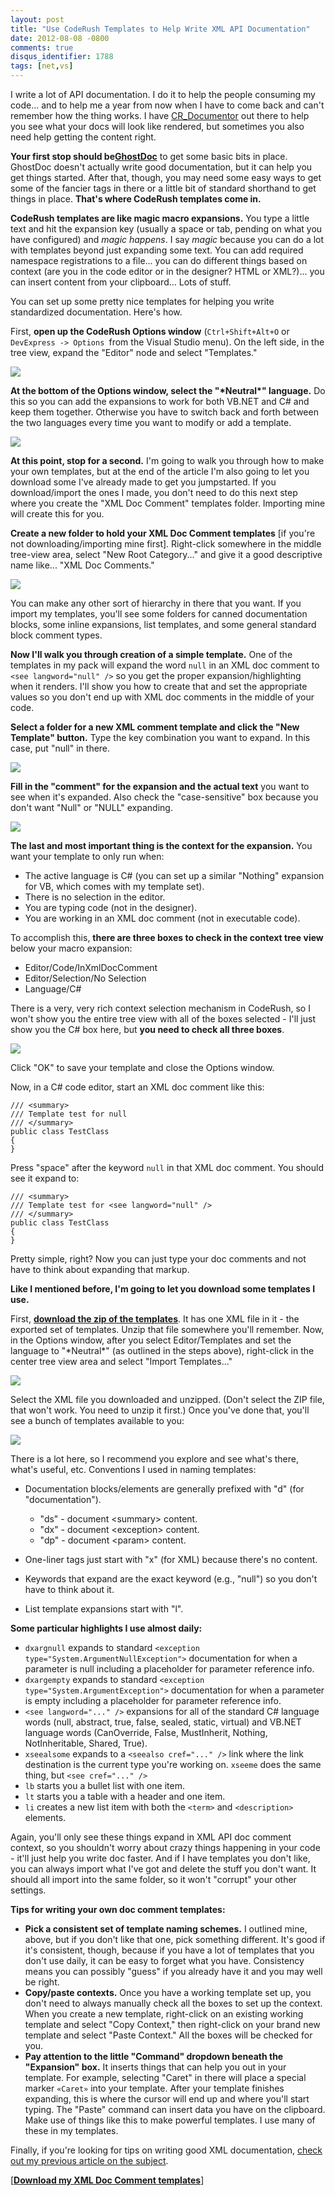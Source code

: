 ```yaml
---
layout: post
title: "Use CodeRush Templates to Help Write XML API Documentation"
date: 2012-08-08 -0800
comments: true
disqus_identifier: 1788
tags: [net,vs]
---
```

I write a lot of API documentation. I do it to help the people consuming
my code... and to help me a year from now when I have to come back and
can't remember how the thing works. I have
[CR_Documentor](http://cr-documentor.googlecode.com) out there to help
you see what your docs will look like rendered, but sometimes you also
need help getting the content right.

**Your first stop should
be**[**GhostDoc**](http://submain.com/products/ghostdoc.aspx) to get
some basic bits in place. GhostDoc doesn't actually write good
documentation, but it can help you get things started. After that,
though, you may need some easy ways to get some of the fancier tags in
there or a little bit of standard shorthand to get things in place.
**That's where CodeRush templates come in.**

**CodeRush templates are like magic macro expansions.** You type a
little text and hit the expansion key (usually a space or tab, pending
on what you have configured) and *magic happens*. I say *magic* because
you can do a lot with templates beyond just expanding some text. You can
add required namespace registrations to a file... you can do different
things based on context (are you in the code editor or in the designer?
HTML or XML?)... you can insert content from your clipboard... Lots of
stuff.

You can set up some pretty nice templates for helping you write
standardized documentation. Here's how.

First, **open up the CodeRush Options window** (`Ctrl+Shift+Alt+O` or
`DevExpress -> Options `from the Visual Studio menu). On the left side,
in the tree view, expand the "Editor" node and select "Templates."

![](https://hyqi8g.bl3302.livefilestore.com/y2pyHtJLnWT6NzCL6eaNdp0m9cnjt40zRUkUo2as6NCo3JSd8ti9A7XHZCBRxXYEkhtpeIrTCk-ye1OOcnGE9ULgS4yzxihE1QLn0lL-HJevzA/20120808_editortemplates.png?psid=1)

**At the bottom of the Options window, select the "\*Neutral\*"
language.** Do this so you can add the expansions to work for both
VB.NET and C# and keep them together. Otherwise you have to switch back
and forth between the two languages every time you want to modify or add
a template.

![](https://hyqi8g.bl3301.livefilestore.com/y2pvoh4-UgvG_Nr8g8dMcLPIMseaoo_BhYcXdlEG4H2VlQCJJu94fpsVHSjOfzsRMHX9dHw0iuVEq947__1DwoM8fLdROIuqWCwOCYJj8YWSEk/20120808_neutrallanguage.png?psid=1)

**At this point, stop for a second.** I'm going to walk you through how
to make your own templates, but at the end of the article I'm also going
to let you download some I've already made to get you jumpstarted. If
you download/import the ones I made, you don't need to do this next step
where you create the "XML Doc Comment" templates folder. Importing mine
will create this for you.

**Create a new folder to hold your XML Doc Comment templates** [if
you're not downloading/importing mine first]. Right-click somewhere in
the middle tree-view area, select "New Root Category..." and give it a
good descriptive name like... "XML Doc Comments."

![](https://hyqi8g.bl3302.livefilestore.com/y2p__NPDFAWB9yNOi4smMf9Zu0razOQ2_q1jNxf_bNizWR2arb24E0GxQsDk4wulPrrtzrYaCkVsI4fgsSCvrb_vvanZv7PR_VRqks1VJEHz3w/20120808_newrootcategory.png?psid=1)

You can make any other sort of hierarchy in there that you want. If you
import my templates, you'll see some folders for canned documentation
blocks, some inline expansions, list templates, and some general
standard block comment types.

**Now I'll walk you through creation of a simple template.** One of the
templates in my pack will expand the word `null` in an XML doc comment
to `<see langword="null" />` so you get the proper
expansion/highlighting when it renders. I'll show you how to create that
and set the appropriate values so you don't end up with XML doc comments
in the middle of your code.

**Select a folder for a new XML comment template and click the "New
Template" button.** Type the key combination you want to expand. In this
case, put "null" in there.

![](https://hyqi8g.bl3302.livefilestore.com/y2pVbPK3Q7QzKfJcWOkjSBBtPbEljENt356f_YxgG3WEWMnc4ArfGfdi3870BW9WzvGgpRjZo-FKOZVxjQ_ZZ25Y6AF70gSdP950YsBRGxapVo/20120808_newnulltemplate.png?psid=1)

**Fill in the "comment" for the expansion and the actual text** you want
to see when it's expanded. Also check the "case-sensitive" box because
you don't want "Null" or "NULL" expanding.

![](https://hyqi8g.bl3301.livefilestore.com/y2pA585si1STrAkMD6eIdSbCfU16oJI8uOCfUaCK-f-xX1yRQrFHLIIrJAjVZYkNqSqH1n-wdL-wDO0h28wzOG5I6GChD2a-2UdO9EeZ4EM66A/20120808_nullexpansion.png?psid=1)

**The last and most important thing is the context for the expansion.**
You want your template to only run when:

-   The active language is C# (you can set up a similar "Nothing"
    expansion for VB, which comes with my template set).
-   There is no selection in the editor.
-   You are typing code (not in the designer).
-   You are working in an XML doc comment (not in executable code).

To accomplish this, **there are three boxes to check in the context tree
view** below your macro expansion:

-   Editor/Code/InXmlDocComment
-   Editor/Selection/No Selection
-   Language/C#

There is a very, very rich context selection mechanism in CodeRush, so I
won't show you the entire tree view with all of the boxes selected -
I'll just show you the C# box here, but **you need to check all three
boxes**.

![](https://hyqi8g.blu.livefilestore.com/y2pZsEnjk3WDWl6XKjm7lLk48uBMgIg9jbx9mdnbadTtiLlXKNV2-LfKzSh_2jUNEKNAHrXlrAiuO6dw9ZQjL64D_XU15EpT1REDyZ35FgQSuw/20120808_context.png?psid=1)

Click "OK" to save your template and close the Options window.

Now, in a C# code editor, start an XML doc comment like this:

    /// <summary>
    /// Template test for null
    /// </summary>
    public class TestClass
    {
    }

Press "space" after the keyword `null` in that XML doc comment. You
should see it expand to:

    /// <summary>
    /// Template test for <see langword="null" />
    /// </summary>
    public class TestClass
    {
    }

Pretty simple, right? Now you can just type your doc comments and not
have to think about expanding that markup.

**Like I mentioned before, I'm going to let you download some templates
I use.**

First, **[download the zip of the
templates](https://onedrive.live.com/redir?resid=C2CB832A5EC9B707!45343&authkey=!AFpQ7GE3ktgUhx8&ithint=file%2czip)**.
It has one XML file in it - the exported set of templates. Unzip that
file somewhere you'll remember. Now, in the Options window, after you
select Editor/Templates and set the language to "\*Neutral\*" (as
outlined in the steps above), right-click in the center tree view area
and select "Import Templates..."

![](https://hyqi8g.bl3301.livefilestore.com/y2pD_sLjrenu_tR_UKyaqvKO2iYbomK2FVAYYF_KgBlTLhc0ML1TB10jXhttln0SF7e7pIRSM39_JejlgreBzoyvZVZEHOvdPn-nOQY0dQNDGQ/20120808_import.png?psid=1)

Select the XML file you downloaded and unzipped. (Don't select the ZIP
file, that won't work. You need to unzip it first.) Once you've done
that, you'll see a bunch of templates available to you:

![](https://hyqi8g.bl3302.livefilestore.com/y2puFBRFvoEPR4U6GGgFCaYysHfqRNzplFeqBoF56FX2pm3kca7QoefwZo1V6BxJcsDfCbJhprj3zeEdg3SEk4R7KTnDGghoXs76SaZfJhy5o0/20120808_importedhierarchy.png?psid=1)

There is a lot here, so I recommend you explore and see what's there,
what's useful, etc. Conventions I used in naming templates:

-   Documentation blocks/elements are generally prefixed with "d" (for
    "documentation").
    -   "ds" - document \<summary\> content.
    -   "dx" - document \<exception\> content.
    -   "dp" - document \<param\> content.

-   One-liner tags just start with "x" (for XML) because there's no
    content.
-   Keywords that expand are the exact keyword (e.g., "null") so you
    don't have to think about it.
-   List template expansions start with "l".

**Some particular highlights I use almost daily:**

-   `dxargnull` expands to standard
    `<exception type="System.ArgumentNullException">` documentation for
    when a parameter is null including a placeholder for parameter
    reference info.
-   `dxargempty` expands to standard
    `<exception type="System.ArgumentException">` documentation for when
    a parameter is empty including a placeholder for parameter reference
    info.
-   `<see langword="..." />` expansions for all of the standard C#
    language words (null, abstract, true, false, sealed, static,
    virtual) and VB.NET language words (CanOverride, False, MustInherit,
    Nothing, NotInheritable, Shared, True).
-   `xseealsome` expands to a `<seealso cref="..." />` link where the
    link destination is the current type you're working on. `xseeme`
    does the same thing, but `<see cref="..." />`
-   `lb` starts you a bullet list with one item.
-   `lt` starts you a table with a header and one item.
-   `li` creates a new list item with both the `<term>` and
    `<description>` elements.

Again, you'll only see these things expand in XML API doc comment
context, so you shouldn't worry about crazy things happening in your
code - it'll just help you write doc faster. And if I have templates you
don't like, you can always import what I've got and delete the stuff you
don't want. It should all import into the same folder, so it won't
"corrupt" your other settings.

**Tips for writing your own doc comment templates:**

-   **Pick a consistent set of template naming schemes.** I outlined
    mine, above, but if you don't like that one, pick something
    different. It's good if it's consistent, though, because if you have
    a lot of templates that you don't use daily, it can be easy to
    forget what you have. Consistency means you can possibly "guess" if
    you already have it and you may well be right.
-   **Copy/paste contexts.** Once you have a working template set up,
    you don't need to always manually check all the boxes to set up the
    context. When you create a new template, right-click on an existing
    working template and select "Copy Context," then right-click on your
    brand new template and select "Paste Context." All the boxes will be
    checked for you.
-   **Pay attention to the little "Command" dropdown beneath the
    "Expansion" box.** It inserts things that can help you out in your
    template. For example, selecting "Caret" in there will place a
    special marker `«Caret»` into your template. After your template
    finishes expanding, this is where the cursor will end up and where
    you'll start typing. The "Paste" command can insert data you have on
    the clipboard. Make use of things like this to make powerful
    templates. I use many of these in my templates.

Finally, if you're looking for tips on writing good XML documentation,
[check out my previous article on the
subject](/archive/2007/11/14/on-writing-good-xml-documentation-comments.aspx).

[[**Download my XML Doc Comment
templates**](https://onedrive.live.com/redir?resid=C2CB832A5EC9B707!45343&authkey=!AFpQ7GE3ktgUhx8&ithint=file%2czip)]

